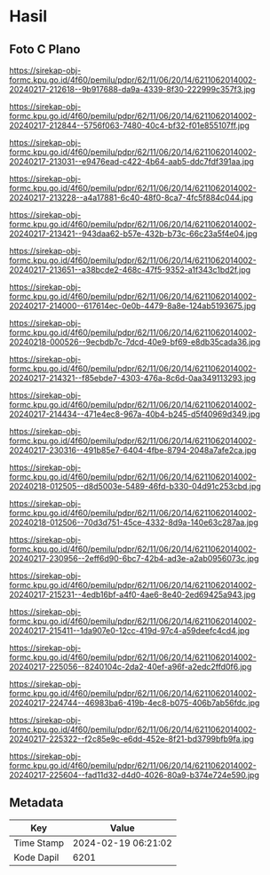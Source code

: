 # Hasil

## Foto C Plano

https://sirekap-obj-formc.kpu.go.id/4f60/pemilu/pdpr/62/11/06/20/14/6211062014002-20240217-212618--9b917688-da9a-4339-8f30-222999c357f3.jpg

https://sirekap-obj-formc.kpu.go.id/4f60/pemilu/pdpr/62/11/06/20/14/6211062014002-20240217-212844--5756f063-7480-40c4-bf32-f01e855107ff.jpg

https://sirekap-obj-formc.kpu.go.id/4f60/pemilu/pdpr/62/11/06/20/14/6211062014002-20240217-213031--e9476ead-c422-4b64-aab5-ddc7fdf391aa.jpg

https://sirekap-obj-formc.kpu.go.id/4f60/pemilu/pdpr/62/11/06/20/14/6211062014002-20240217-213228--a4a17881-6c40-48f0-8ca7-4fc5f884c044.jpg

https://sirekap-obj-formc.kpu.go.id/4f60/pemilu/pdpr/62/11/06/20/14/6211062014002-20240217-213421--943daa62-b57e-432b-b73c-66c23a5f4e04.jpg

https://sirekap-obj-formc.kpu.go.id/4f60/pemilu/pdpr/62/11/06/20/14/6211062014002-20240217-213651--a38bcde2-468c-47f5-9352-a1f343c1bd2f.jpg

https://sirekap-obj-formc.kpu.go.id/4f60/pemilu/pdpr/62/11/06/20/14/6211062014002-20240217-214000--617614ec-0e0b-4479-8a8e-124ab5193675.jpg

https://sirekap-obj-formc.kpu.go.id/4f60/pemilu/pdpr/62/11/06/20/14/6211062014002-20240218-000526--9ecbdb7c-7dcd-40e9-bf69-e8db35cada36.jpg

https://sirekap-obj-formc.kpu.go.id/4f60/pemilu/pdpr/62/11/06/20/14/6211062014002-20240217-214321--f85ebde7-4303-476a-8c6d-0aa349113293.jpg

https://sirekap-obj-formc.kpu.go.id/4f60/pemilu/pdpr/62/11/06/20/14/6211062014002-20240217-214434--471e4ec8-967a-40b4-b245-d5f40969d349.jpg

https://sirekap-obj-formc.kpu.go.id/4f60/pemilu/pdpr/62/11/06/20/14/6211062014002-20240217-230316--491b85e7-6404-4fbe-8794-2048a7afe2ca.jpg

https://sirekap-obj-formc.kpu.go.id/4f60/pemilu/pdpr/62/11/06/20/14/6211062014002-20240218-012505--d8d5003e-5489-46fd-b330-04d91c253cbd.jpg

https://sirekap-obj-formc.kpu.go.id/4f60/pemilu/pdpr/62/11/06/20/14/6211062014002-20240218-012506--70d3d751-45ce-4332-8d9a-140e63c287aa.jpg

https://sirekap-obj-formc.kpu.go.id/4f60/pemilu/pdpr/62/11/06/20/14/6211062014002-20240217-230956--2eff6d90-6bc7-42b4-ad3e-a2ab0956073c.jpg

https://sirekap-obj-formc.kpu.go.id/4f60/pemilu/pdpr/62/11/06/20/14/6211062014002-20240217-215231--4edb16bf-a4f0-4ae6-8e40-2ed69425a943.jpg

https://sirekap-obj-formc.kpu.go.id/4f60/pemilu/pdpr/62/11/06/20/14/6211062014002-20240217-215411--1da907e0-12cc-419d-97c4-a59deefc4cd4.jpg

https://sirekap-obj-formc.kpu.go.id/4f60/pemilu/pdpr/62/11/06/20/14/6211062014002-20240217-225056--8240104c-2da2-40ef-a96f-a2edc2ffd0f6.jpg

https://sirekap-obj-formc.kpu.go.id/4f60/pemilu/pdpr/62/11/06/20/14/6211062014002-20240217-224744--46983ba6-419b-4ec8-b075-406b7ab56fdc.jpg

https://sirekap-obj-formc.kpu.go.id/4f60/pemilu/pdpr/62/11/06/20/14/6211062014002-20240217-225322--f2c85e9c-e6dd-452e-8f21-bd3799bfb9fa.jpg

https://sirekap-obj-formc.kpu.go.id/4f60/pemilu/pdpr/62/11/06/20/14/6211062014002-20240217-225604--fad11d32-d4d0-4026-80a9-b374e724e590.jpg


## Metadata

| Key        | Value               |
| ---------- | ------------------- |
| Time Stamp | 2024-02-19 06:21:02 |
| Kode Dapil | 6201                |




